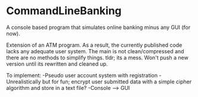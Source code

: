 # CommandLineBanking
A console based program that simulates online banking minus any GUI (for now).

Extension of an ATM program. As a result, the currently published code lacks any adequate user system. The main is not clean/compressed and there are no methods to simplify things. tldr; its a mess. Won't push a new version until its rewritten and cleaned up.

To implement:
-Pseudo user account system with registration
-Unrealistically but for fun; encrypt user submitted data with a simple cipher algorithm and store in a text file?
-Console --> GUI
